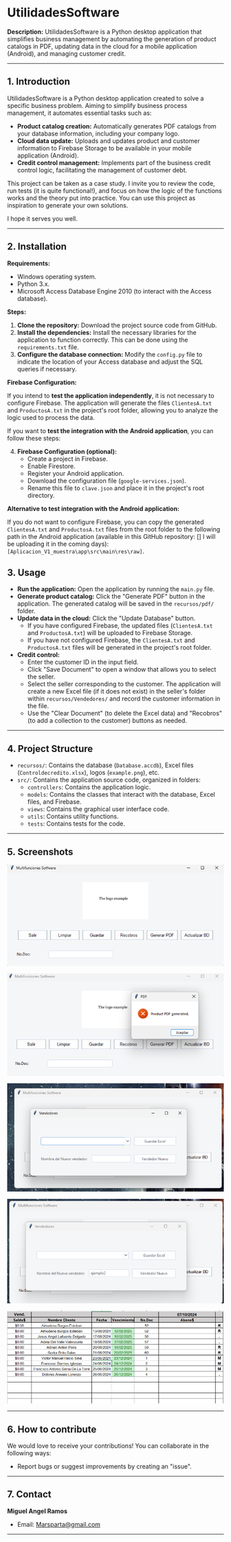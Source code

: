 # UtilidadesSoftware

**Description:** UtilidadesSoftware is a Python desktop application that simplifies business management by automating the generation of product catalogs in PDF, updating data in the cloud for a mobile application (Android), and managing customer credit.

***

## 1. Introduction

UtilidadesSoftware is a Python desktop application created to solve a specific business problem. Aiming to simplify business process management, it automates essential tasks such as:

* **Product catalog creation:** Automatically generates PDF catalogs from your database information, including your company logo.
* **Cloud data update:** Uploads and updates product and customer information to Firebase Storage to be available in your mobile application (Android).
* **Credit control management:** Implements part of the business credit control logic, facilitating the management of customer debt.

This project can be taken as a case study. I invite you to review the code, run tests (it is quite functional!), and focus on how the logic of the functions works and the theory put into practice. You can use this project as inspiration to generate your own solutions. 

I hope it serves you well.

***

## 2. Installation

**Requirements:**

* Windows operating system.
* Python 3.x.
* Microsoft Access Database Engine 2010 (to interact with the Access database).

**Steps:**

1. **Clone the repository:** Download the project source code from GitHub.
2. **Install the dependencies:** Install the necessary libraries for the application to function correctly. This can be done using the `requirements.txt` file.
3. **Configure the database connection:** Modify the `config.py` file to indicate the location of your Access database and adjust the SQL queries if necessary.

**Firebase Configuration:**

If you intend to **test the application independently**, it is not necessary to configure Firebase. The application will generate the files `ClientesA.txt` and `ProductosA.txt` in the project's root folder, allowing you to analyze the logic used to process the data.

If you want to **test the integration with the Android application**, you can follow these steps:

4. **Firebase Configuration (optional):**
    * Create a project in Firebase.
    * Enable Firestore.
    * Register your Android application.
    * Download the configuration file (`google-services.json`).
    * Rename this file to `clave.json` and place it in the project's root directory.

**Alternative to test integration with the Android application:**

If you do not want to configure Firebase, you can copy the generated `ClientesA.txt` and `ProductosA.txt` files from the root folder to the following path in the Android application (available in this GitHub repository: [] I will be uploading it in the coming days): `[Aplicacion_V1_muestra\app\src\main\res\raw]`.

## 3. Usage

* **Run the application:** Open the application by running the `main.py` file.
* **Generate product catalog:** Click the "Generate PDF" button in the application. The generated catalog will be saved in the `recursos/pdf/` folder.
* **Update data in the cloud:** Click the "Update Database" button.
    * If you have configured Firebase, the updated files (`ClientesA.txt` and `ProductosA.txt`) will be uploaded to Firebase Storage.
    * If you have not configured Firebase, the `ClientesA.txt` and `ProductosA.txt` files will be generated in the project's root folder.
* **Credit control:**
    * Enter the customer ID in the input field.
    * Click "Save Document" to open a window that allows you to select the seller.
    * Select the seller corresponding to the customer. The application will create a new Excel file (if it does not exist) in the seller's folder within `recursos/Vendedores/` and record the customer information in the file.
    * Use the "Clear Document" (to delete the Excel data) and "Recobros" (to add a collection to the customer) buttons as needed.


***

## 4. Project Structure

* `recursos/`: Contains the database (`Database.accdb`), Excel files (`Controldecredito.xlsx`), logos (`example.png`), etc.
* `src/`: Contains the application source code, organized in folders:
    * `controllers`: Contains the application logic.
    * `models`: Contains the classes that interact with the database, Excel files, and Firebase.
    * `views`: Contains the graphical user interface code.
    * `utils`: Contains utility functions.
    * `tests`: Contains tests for the code.

***

## 5. Screenshots

![captura de vista principal](recursos/capturas/img.png)

![Captura de vista pdf](recursos/capturas/img_1.png)

![Captura de vista vendedores ](recursos/capturas/img_2.png)

![Captura de vista agregar nuevo vendedor ](recursos/capturas/img_3.png)

![Captura de vista del documneto exel](recursos/capturas/img_4.png)

***

## 6. How to contribute

We would love to receive your contributions! You can collaborate in the following ways:

* Report bugs or suggest improvements by creating an "issue".

***

## 7. Contact

**Miguel Angel Ramos**

* Email: Marsparta@gmail.com
***